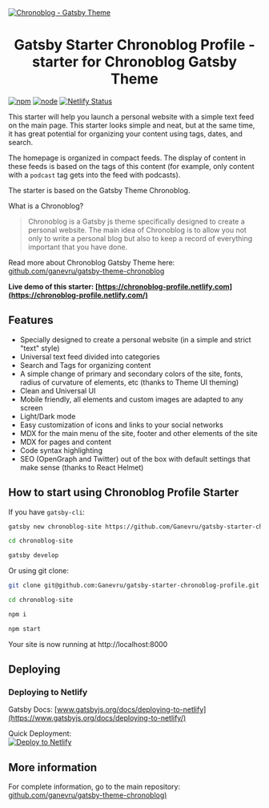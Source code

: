 <a href="https://chronoblog-profile.netlify.com" target="_blank">
<img src="https://github.com/Ganevru/gatsby-theme-chronoblog/raw/master/assets/st-banner-profile.png" alt="Chronoblog - Gatsby Theme" />
</a>

<h1 align="center">
Gatsby Starter Chronoblog Profile - starter for Chronoblog Gatsby Theme
</h1>

[![npm](https://img.shields.io/npm/v/gatsby-theme-chronoblog?color=brightgreen)](https://www.npmjs.com/package/gatsby-theme-chronoblog) [![node](https://img.shields.io/node/v/gatsby-theme-chronoblog)](https://www.npmjs.com/package/gatsby-theme-chronoblog) [![Netlify Status](https://api.netlify.com/api/v1/badges/b66fd3f1-2f68-40f8-9572-3317b5fe71a9/deploy-status)](https://app.netlify.com/sites/chronoblog-profile/deploys)

This starter will help you launch a personal website with a simple text feed on the main page. This starter looks simple and neat, but at the same time, it has great potential for organizing your content using tags, dates, and search.

The homepage is organized in compact feeds. The display of content in these feeds is based on the tags of this content (for example, only content with a `podcast` tag gets into the feed with podcasts).

The starter is based on the Gatsby Theme Chronoblog.

What is a Chronoblog?

> Chronoblog is a Gatsby js theme specifically designed to create a personal website. The main idea of ​​Chronoblog is to allow you not only to write a personal blog but also to keep a record of everything important that you have done.

Read more about Chronoblog Gatsby Theme here: [github.com/ganevru/gatsby-theme-chronoblog](https://github.com/Ganevru/gatsby-theme-chronoblog)

**Live demo of this starter: [https://chronoblog-profile.netlify.com](https://chronoblog-profile.netlify.com/)**

## Features

- Specially designed to create a personal website (in a simple and strict "text" style)
- Universal text feed divided into categories
- Search and Tags for organizing content
- A simple change of primary and secondary colors of the site, fonts, radius of curvature of elements, etc (thanks to Theme UI theming)
- Clean and Universal UI
- Mobile friendly, all elements and custom images are adapted to any screen
- Light/Dark mode
- Easy customization of icons and links to your social networks
- MDX for the main menu of the site, footer and other elements of the site
- MDX for pages and content
- Code syntax highlighting
- SEO (OpenGraph and Twitter) out of the box with default settings that make sense (thanks to React Helmet)

## How to start using Chronoblog Profile Starter

If you have `gatsby-cli`:

```sh
gatsby new chronoblog-site https://github.com/Ganevru/gatsby-starter-chronoblog-profile

cd chronoblog-site

gatsby develop
```

Or using git clone:

```sh
git clone git@github.com:Ganevru/gatsby-starter-chronoblog-profile.git chronoblog-site

cd chronoblog-site

npm i

npm start
```

Your site is now running at http://localhost:8000

## Deploying

### Deploying to Netlify

Gatsby Docs: [www.gatsbyjs.org/docs/deploying-to-netlify](https://www.gatsbyjs.org/docs/deploying-to-netlify/)

Quick Deployment:  
[![Deploy to Netlify](https://www.netlify.com/img/deploy/button.svg)](https://app.netlify.com/start/deploy?repository=https://github.com/Ganevru/gatsby-starter-chronoblog-profile)

## More information

For complete information, go to the main repository: [github.com/ganevru/gatsby-theme-chronoblog)](https://github.com/Ganevru/gatsby-theme-chronoblog)
